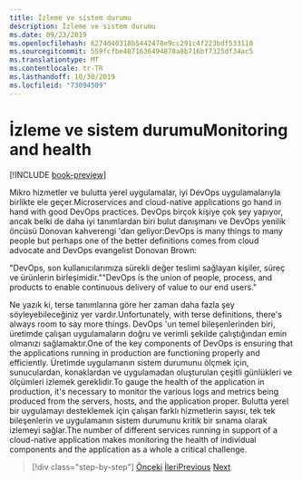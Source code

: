 ```yaml
---
title: İzleme ve sistem durumu
description: İzleme ve sistem durumu
ms.date: 09/23/2019
ms.openlocfilehash: 6274040318b5442478e9cc291c4f223bdf533110
ms.sourcegitcommit: 559fcfbe4871636494870a8b716bf7325df34ac5
ms.translationtype: MT
ms.contentlocale: tr-TR
ms.lasthandoff: 10/30/2019
ms.locfileid: "73094509"
---
```

# <a name="monitoring-and-health"></a><span data-ttu-id="d13c0-103">İzleme ve sistem durumu</span><span class="sxs-lookup"><span data-stu-id="d13c0-103">Monitoring and health</span></span>

[!INCLUDE [book-preview](../../../includes/book-preview.md)]

<span data-ttu-id="d13c0-104">Mikro hizmetler ve bulutta yerel uygulamalar, iyi DevOps uygulamalarıyla birlikte ele geçer.</span><span class="sxs-lookup"><span data-stu-id="d13c0-104">Microservices and cloud-native applications go hand in hand with good DevOps practices.</span></span> <span data-ttu-id="d13c0-105">DevOps birçok kişiye çok şey yapıyor, ancak belki de daha iyi tanımlardan biri bulut danışmanı ve DevOps yenilik öncüsü Donovan kahverengi 'dan geliyor:</span><span class="sxs-lookup"><span data-stu-id="d13c0-105">DevOps is many things to many people but perhaps one of the better definitions comes from cloud advocate and DevOps evangelist Donovan Brown:</span></span>

<span data-ttu-id="d13c0-106">"DevOps, son kullanıcılarımıza sürekli değer teslimi sağlayan kişiler, süreç ve ürünlerin birleşimidir."</span><span class="sxs-lookup"><span data-stu-id="d13c0-106">"DevOps is the union of people, process, and products to enable continuous delivery of value to our end users."</span></span>

<span data-ttu-id="d13c0-107">Ne yazık ki, terse tanımlarına göre her zaman daha fazla şey söyleyebileceğiniz yer vardır.</span><span class="sxs-lookup"><span data-stu-id="d13c0-107">Unfortunately, with terse definitions, there's always room to say more things.</span></span> <span data-ttu-id="d13c0-108">DevOps 'un temel bileşenlerinden biri, üretimde çalışan uygulamaların doğru ve verimli şekilde çalıştığından emin olmanızı sağlamaktır.</span><span class="sxs-lookup"><span data-stu-id="d13c0-108">One of the key components of DevOps is ensuring that the applications running in production are functioning properly and efficiently.</span></span> <span data-ttu-id="d13c0-109">Üretimde uygulamanın sistem durumunu ölçmek için, sunuculardan, konaklardan ve uygulamadan oluşturulan çeşitli günlükleri ve ölçümleri izlemek gereklidir.</span><span class="sxs-lookup"><span data-stu-id="d13c0-109">To gauge the health of the application in production, it's necessary to monitor the various logs and metrics being produced from the servers, hosts, and the application proper.</span></span> <span data-ttu-id="d13c0-110">Bulutta yerel bir uygulamayı desteklemek için çalışan farklı hizmetlerin sayısı, tek tek bileşenlerin ve uygulamanın sistem durumunu kritik bir sınama olarak izlemeyi sağlar.</span><span class="sxs-lookup"><span data-stu-id="d13c0-110">The number of different services running in support of a cloud-native application makes monitoring the health of individual components and the application as a whole a critical challenge.</span></span>

>[!div class="step-by-step"]
><span data-ttu-id="d13c0-111">[Önceki](resilient-communications.md)
>[İleri](observability-patterns.md)</span><span class="sxs-lookup"><span data-stu-id="d13c0-111">[Previous](resilient-communications.md)
[Next](observability-patterns.md)</span></span>
